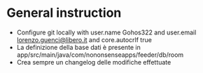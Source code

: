 # General instruction

- Configure git locally with user.name Gohos322 and user.email lorenzo.guenci@libero.it and core.autocrlf true
- La definizione della base dati è presente in app/src/main/java/com/nononsenseapps/feeder/db/room
- Crea sempre un changelog delle modifiche effettuate
